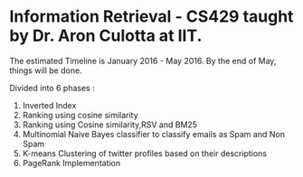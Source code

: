 # Information Retrieval - CS429 taught by Dr. Aron Culotta at IIT.

The estimated Timeline is January 2016 - May 2016. By the end of May, things will be done.  
  
Divided into 6 phases :   
1. Inverted Index  
2. Ranking using cosine similarity   
3. Ranking using Cosine similarity,RSV and BM25  
4. Multinomial Naive Bayes classifier to classify emails as Spam and Non Spam  
5. K-means Clustering of twitter profiles based on their descriptions  
6. PageRank Implementation  

